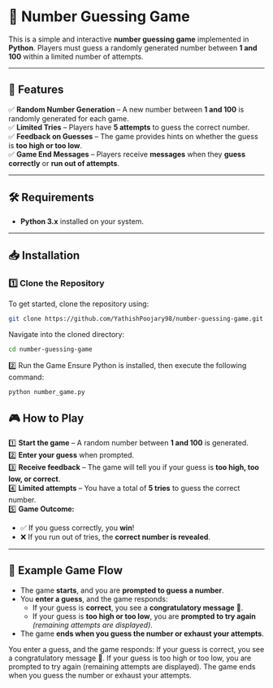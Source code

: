 # 🎯 Number Guessing Game

This is a simple and interactive **number guessing game** implemented in **Python**. Players must guess a randomly generated number between **1 and 100** within a limited number of attempts.

---

## 🚀 Features

✅ **Random Number Generation** – A new number between **1 and 100** is randomly generated for each game.  
✅ **Limited Tries** – Players have **5 attempts** to guess the correct number.  
✅ **Feedback on Guesses** – The game provides hints on whether the guess is **too high or too low**.  
✅ **Game End Messages** – Players receive **messages** when they **guess correctly** or **run out of attempts**.  

---

## 🛠 Requirements

- **Python 3.x** installed on your system.

---

## 📥 Installation

### 1️⃣ Clone the Repository

To get started, clone the repository using:

```bash
git clone https://github.com/YathishPoojary98/number-guessing-game.git
```
Navigate into the cloned directory:

```bash
cd number-guessing-game
```
2️⃣ Run the Game
Ensure Python is installed, then execute the following command:

```bash
python number_game.py
```
## 🎮 How to Play

1️⃣ **Start the game** – A random number between **1 and 100** is generated.  
2️⃣ **Enter your guess** when prompted.  
3️⃣ **Receive feedback** – The game will tell you if your guess is **too high, too low, or correct**.  
4️⃣ **Limited attempts** – You have a total of **5 tries** to guess the correct number.  
5️⃣ **Game Outcome:**
   - ✅ If you guess correctly, you **win**!  
   - ❌ If you run out of tries, the **correct number is revealed**.  

---

## 🎯 Example Game Flow

- The game **starts**, and you are **prompted to guess a number**.  
- You **enter a guess**, and the game responds:  
  - If your guess is **correct**, you see a **congratulatory message** 🎉.  
  - If your guess is **too high or too low**, you are **prompted to try again** *(remaining attempts are displayed)*.  
- The game **ends when you guess the number or exhaust your attempts**.  

You enter a guess, and the game responds:
If your guess is correct, you see a congratulatory message 🎉.
If your guess is too high or too low, you are prompted to try again (remaining attempts are displayed).
The game ends when you guess the number or exhaust your attempts.
